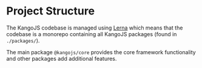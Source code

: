 # Project Structure
The KangoJS codebase is managed using [Lerna](https://github.com/lerna/lerna) which means that the codebase
is a monorepo containing all KangoJS packages (found in `./packages/`).  

The main package `@kangojs/core` provides the core framework functionality and other packages add additional features.
